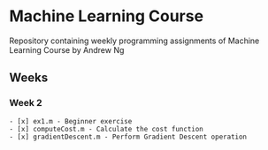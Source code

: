 # Machine Learning Course 

Repository containing weekly programming assignments of Machine Learning Course by Andrew Ng

## Weeks

### Week 2
	- [x] ex1.m - Beginner exercise
	- [x] computeCost.m - Calculate the cost function
	- [x] gradientDescent.m - Perform Gradient Descent operation
